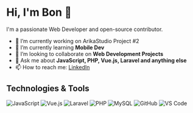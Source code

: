 # Hi, I'm Bon 👋

I'm a passionate Web Developer and open-source contributor.

- 🔭 I’m currently working on ArikaStudio Project #2
- 🌱 I’m currently learning **Mobile Dev**
- 👯 I’m looking to collaborate on **Web Development Projects**
- 💬 Ask me about **JavaScript, PHP, Vue.js, Laravel and anything else**
- 📫 How to reach me: [LinkedIn](https://www.linkedin.com/in/bonisatriyo/)

## Technologies & Tools
![JavaScript](https://img.shields.io/badge/-JavaScript-FFFF00?style=flat-square&logo=javascript)
![Vue.js](https://img.shields.io/badge/-Vue.js-4FC08D?style=flat-square&logo=vue.js)
![Laravel](https://img.shields.io/badge/-Laravel-FF2D20?style=flat-square&logo=laravel)
![PHP](https://img.shields.io/badge/-PHP-777BB4?style=flat-square&logo=php)
![MySQL](https://img.shields.io/badge/-MySQL-4479A1?style=flat-square&logo=mysql)
![GitHub](https://img.shields.io/badge/-GitHub-181717?style=flat-square&logo=github)
![VS Code](https://img.shields.io/badge/-VS%20Code-007ACC?style=flat-square&logo=visualstudiocode)
